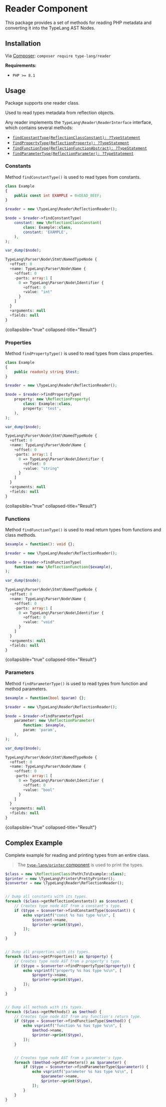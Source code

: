 # Reader Component

<show-structure for="chapter" depth="2"/>

This package provides a set of methods for reading PHP metadata and 
converting it into the TypeLang AST Nodes.

## Installation

<tldr>
    <p>
        Via <a href="https://getcomposer.org/doc/01-basic-usage.md#installing-dependencies">Composer</a>:
        <code lang="bash">composer require type-lang/reader</code>
    </p>
</tldr>

**Requirements:**
* `PHP >= 8.1`

## Usage

Package supports one reader class.

<deflist>
    <def title="TypeLang\Reader\ReflectionReader">
        Used to read types metadata from reflection objects.
    </def>
</deflist>

Any reader implements the `TypeLang\Reader\ReaderInterface` interface, which 
contains several methods:

- [`findConstantType(ReflectionClassConstant): ?TypeStatement`](#constants)
- [`findPropertyType(ReflectionProperty): ?TypeStatement`](#properties)
- [`findFunctionType(ReflectionFunctionAbstract): ?TypeStatement`](#functions)
- [`findParameterType(ReflectionParameter): ?TypeStatement`](#parameters)

### Constants

Method `findConstantType()` is used to read types from constants.

```php
class Example
{
    public const int EXAMPLE = 0xDEAD_BEEF;
}

$reader = new \TypeLang\Reader\ReflectionReader();

$node = $reader->findConstantType(
    constant: new \ReflectionClassConstant(
        class: Example::class,
        constant: 'EXAMPLE',
    ),
);

var_dump($node);
```

```php
TypeLang\Parser\Node\Stmt\NamedTypeNode {
  +offset: 0
  +name: TypeLang\Parser\Node\Name {
    +offset: 0
    -parts: array:1 [
      0 => TypeLang\Parser\Node\Identifier {
        +offset: 0
        +value: "int"
      }
    ]
  }
  +arguments: null
  +fields: null
}
```
{collapsible="true" collapsed-title="Result"}

### Properties

Method `findPropertyType()` is used to read types from class properties.

```php
class Example
{
    public readonly string $test;
}

$reader = new \TypeLang\Reader\ReflectionReader();

$node = $reader->findPropertyType(
    property: new \ReflectionProperty(
        class: Example::class,
        property: 'test',
    ),
);

var_dump($node);
```

```php
TypeLang\Parser\Node\Stmt\NamedTypeNode {
  +offset: 0
  +name: TypeLang\Parser\Node\Name {
    +offset: 0
    -parts: array:1 [
      0 => TypeLang\Parser\Node\Identifier {
        +offset: 0
        +value: "string"
      }
    ]
  }
  +arguments: null
  +fields: null
}
```
{collapsible="true" collapsed-title="Result"}

### Functions

Method `findFunctionType()` is used to read return types from
functions and class methods.

```php
$example = function(): void {};

$reader = new \TypeLang\Reader\ReflectionReader();

$node = $reader->findFunctionType(
    function: new \ReflectionFunction($example),
);

var_dump($node);
```

```php
TypeLang\Parser\Node\Stmt\NamedTypeNode {
  +offset: 0
  +name: TypeLang\Parser\Node\Name {
    +offset: 0
    -parts: array:1 [
      0 => TypeLang\Parser\Node\Identifier {
        +offset: 0
        +value: "void"
      }
    ]
  }
  +arguments: null
  +fields: null
}
```
{collapsible="true" collapsed-title="Result"}

### Parameters

Method `findParameterType()` is used to read types from
function and method parameters.

```php
$example = function(bool $param) {};

$reader = new \TypeLang\Reader\ReflectionReader();

$node = $reader->findParameterType(
    parameter: new \ReflectionParameter(
        function: $example,
        param: 'param',
    ),
);

var_dump($node);
```

```php
TypeLang\Parser\Node\Stmt\NamedTypeNode {
  +offset: 0
  +name: TypeLang\Parser\Node\Name {
    +offset: 0
    -parts: array:1 [
      0 => TypeLang\Parser\Node\Identifier {
        +offset: 0
        +value: "bool"
      }
    ]
  }
  +arguments: null
  +fields: null
}
```
{collapsible="true" collapsed-title="Result"}

## Complex Example

Complete example for reading and printing types from an entire class.

> The [`type-lang/printer` component](printer.md) is used to print the types.

```php
$class = new \ReflectionClass(Path\To\Example::class);
$printer = new \TypeLang\Printer\PrettyPrinter();
$converter = new \TypeLang\Reader\ReflectionReader();


// Dump all constants with its types.
foreach ($class->getReflectionConstants() as $constant) {
    // Creates type node AST from a constant's type.
    if ($type = $converter->findConstantType($constant)) {
        echo vsprintf("const %s has type %s\n", [
            $constant->name,
            $printer->print($type),
        ]);
    }
}


// Dump all properties with its types.
foreach ($class->getProperties() as $property) {
    // Creates type node AST from a property's type.
    if ($type = $converter->findPropertyType($property)) {
        echo vsprintf("property %s has type %s\n", [
            $property->name,
            $printer->print($type),
        ]);
    }
}


// Dump all methods with its types.
foreach ($class->getMethods() as $method) {
    // Creates type node AST from any function's return type.
    if ($type = $converter->findFunctionType($method)) {
        echo vsprintf("function %s has type %s\n", [
            $method->name,
            $printer->print($type),
        ]);
    }


    // Creates type node AST from a parameter's type.
    foreach ($method->getParameters() as $parameter) {
        if ($type = $converter->findParameterType($parameter)) {
            echo vsprintf("parameter %s has type %s\n", [
                $parameter->name,
                $printer->print($type),
            ]);
        }
    }
}
```